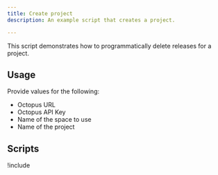 ```yaml
---
title: Create project
description: An example script that creates a project.

---
```


This script demonstrates how to programmatically delete releases for a project.

## Usage
Provide values for the following:
- Octopus URL
- Octopus API Key
- Name of the space to use
- Name of the project

## Scripts

!include <delete-project-releases-scripts>
